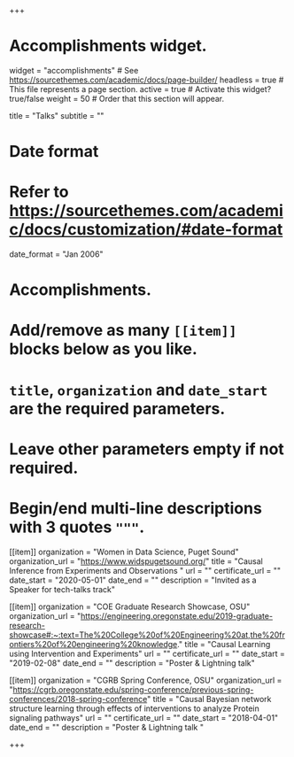 +++
# Accomplishments widget.
widget = "accomplishments"  # See https://sourcethemes.com/academic/docs/page-builder/
headless = true  # This file represents a page section.
active = true  # Activate this widget? true/false
weight = 50  # Order that this section will appear.

title = "Talks"
subtitle = ""

# Date format
#   Refer to https://sourcethemes.com/academic/docs/customization/#date-format
date_format = "Jan 2006"

# Accomplishments.
#   Add/remove as many `[[item]]` blocks below as you like.
#   `title`, `organization` and `date_start` are the required parameters.
#   Leave other parameters empty if not required.
#   Begin/end multi-line descriptions with 3 quotes `"""`.

[[item]]
  organization = "Women in Data Science, Puget Sound"
  organization_url = "https://www.widspugetsound.org/"
  title = "Causal Inference from Experiments and Observations "
  url = ""
  certificate_url = ""
  date_start = "2020-05-01"
  date_end = ""
  description = "Invited as a Speaker for tech-talks track"

[[item]]
  organization = "COE Graduate Research Showcase, OSU"
  organization_url = "https://engineering.oregonstate.edu/2019-graduate-research-showcase#:~:text=The%20College%20of%20Engineering%20at,the%20frontiers%20of%20engineering%20knowledge."
  title = "Causal Learning using Intervention and Experiments"
  url = ""
  certificate_url = ""
  date_start = "2019-02-08"
  date_end = ""
  description = "Poster & Lightning talk"
  
[[item]]
  organization = "CGRB Spring Conference, OSU"
  organization_url = "https://cgrb.oregonstate.edu/spring-conference/previous-spring-conferences/2018-spring-conference"
  title = "Causal Bayesian network structure learning through effects of interventions to analyze Protein signaling pathways"
  url = ""
  certificate_url = ""
  date_start = "2018-04-01"
  date_end = ""
  description = "Poster & Lightning talk "

+++

